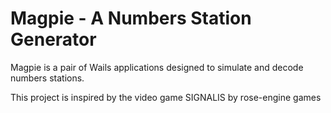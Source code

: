 # Magpie - A Numbers Station Generator

Magpie is a pair of Wails applications designed to simulate and decode numbers stations.

This project is inspired by the video game SIGNALIS by rose-engine games